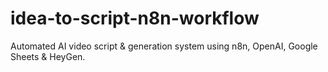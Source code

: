 # idea-to-script-n8n-workflow
Automated AI video script &amp; generation system using n8n, OpenAI, Google Sheets &amp; HeyGen.
